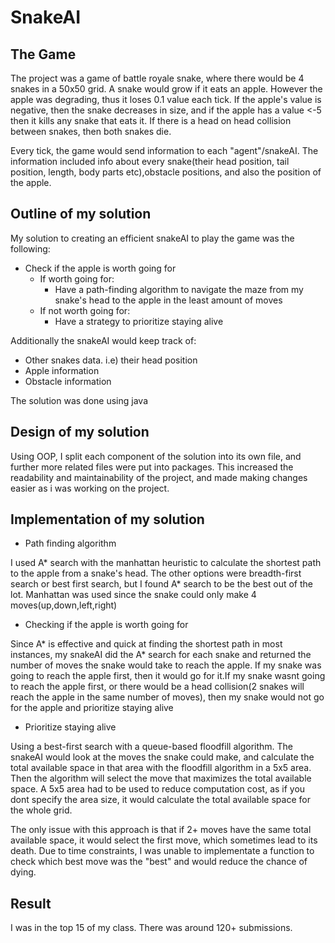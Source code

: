# SnakeAI
## The Game
The project was a game of battle royale snake, where there would be 4 snakes in a 50x50 grid.
A snake would grow if it eats an apple. However the apple was degrading, thus it loses 0.1 value each tick.
If the apple's value is negative, then the snake decreases in size, and if the apple has a value <-5 then it
kills any snake that eats it.
If there is a head on head collision between snakes, then both snakes die.

Every tick, the game would send information to each "agent"/snakeAI. The information included info about every snake(their head
position, tail position, length, body parts etc),obstacle positions, and also the position of the apple.

## Outline of my solution
My solution to creating an efficient snakeAI to play the game was the following:
* Check if the apple is worth going for
  * If worth going for:
    * Have a path-finding algorithm to navigate the maze from my snake's head to the apple in the least amount of moves
  * If not worth going for:
    * Have a strategy to prioritize staying alive

Additionally the snakeAI would keep track of:
* Other snakes data. i.e) their head position
* Apple information
* Obstacle information

The solution was done using java

## Design of my solution
Using OOP, I split each component of the solution into its own file, and further more related files were put into packages.
This increased the readability and maintainability of the project, and made making changes easier as i was working on the project.

## Implementation of my solution
* Path finding algorithm

I used A* search with the manhattan heuristic to calculate the shortest path to the apple from a snake's head. The other options were breadth-first search or best first search, but
I found A* search to be the best out of the lot.
Manhattan was used since the snake could only make 4 moves(up,down,left,right)

* Checking if the apple is worth going for
  
Since A* is effective and quick at finding the shortest path in most instances, my snakeAI did the A* search for each snake and returned the number of moves the snake would take to
reach the apple. If my snake was going to reach the apple first, then it would go for it.If my snake wasnt going to reach the apple first, or there would be a head collision(2 snakes
will reach the apple in the same number of moves), then my snake would not go for the apple and prioritize staying alive

* Prioritize staying alive

Using a best-first search with a queue-based floodfill algorithm. The snakeAI would look at the moves the snake could make, and calculate the total available space in that area with
the floodfill algorithm in a 5x5 area. Then the algorithm will select the move that maximizes the total available space.
A 5x5 area had to be used to reduce computation cost, as if you dont specify the area size, it would calculate the total available space for the whole grid.

The only issue with this approach is that if 2+ moves have the same total available space, it would select the first move, which sometimes lead to its death.
Due to time constraints, I was unable to implementate a function to check which best move was the "best" and would reduce the chance of dying.

## Result
I was in the top 15 of my class. There was around 120+ submissions.

